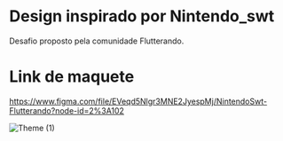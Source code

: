 # Design inspirado por Nintendo_swt

Desafio proposto pela comunidade Flutterando.
# Link de maquete

https://www.figma.com/file/EVeqd5Nlgr3MNE2JyespMj/NintendoSwt-Flutterando?node-id=2%3A102



![Theme (1)](https://user-images.githubusercontent.com/61892998/107865818-412bf580-6e49-11eb-9341-e20b3c2833e1.png)
